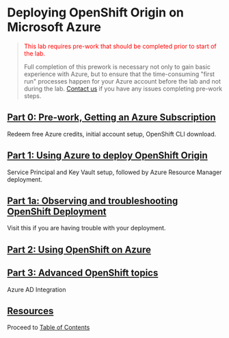 # Deploying OpenShift Origin on Microsoft Azure

><font color=red>This lab requires pre-work that should be completed prior to start of the lab.</font>
>
> Full completion of this prework is necessary not only to gain basic experience with Azure, but to ensure that the time-consuming "first run" processes happen for your Azure account before the lab and not during the lab. <a href="mailto:openshiftrunsonazure@microsoft.com?Subject=Prework question">Contact us</a> if you have any issues completing pre-work steps.

## [Part 0: Pre-work, Getting an Azure Subscription](Part0.md)
Redeem free Azure credits, initial account setup, OpenShift CLI download.

## [Part 1: Using Azure to deploy OpenShift Origin](Part1.md)
Service Principal and Key Vault setup, followed by Azure Resource Manager deployment.

## [Part 1a: Observing and troubleshooting OpenShift Deployment](Part1a.md)
Visit this if you are having trouble with your deployment.

## [Part 2: Using OpenShift on Azure](Part2.md)

## [Part 3: Advanced OpenShift topics](Part3.md)
Azure AD Integration

## [Resources](Resources.md)

Proceed to [Table of Contents](../README.md)

